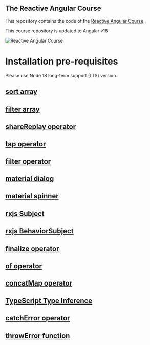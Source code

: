 ## The Reactive Angular Course

This repository contains the code of the [Reactive Angular Course](https://angular-university.io/course/reactive-angular-course).

This course repository is updated to Angular v18

![Reactive Angular Course](https://angular-university.s3-us-west-1.amazonaws.com/course-images/reactive-angular-course.jpg)

# Installation pre-requisites

Please use Node 18 long-term support (LTS) version.

## [sort array](https://developer.mozilla.org/en-US/docs/Web/JavaScript/Reference/Global_Objects/Array/sort#syntax)

## [filter array](https://developer.mozilla.org/en-US/docs/Web/JavaScript/Reference/Global_Objects/Array/filter#syntax)

## [shareReplay operator](https://rxjs.dev/api/operators/shareReplay)

## [tap operator](https://rxjs.dev/api/operators/tap)

## [filter operator](https://rxjs.dev/api/operators/filter)

## [material dialog](https://material.angular.io/components/dialog/overview)

## [material spinner](https://material.angular.io/components/progress-spinner/overview)

## [rxjs Subject](https://rxjs.dev/api/index/class/Subject)

## [rxjs BehaviorSubject](https://rxjs.dev/api/index/class/BehaviorSubject#behaviorsubject)

## [finalize operator](https://rxjs.dev/api/operators/finalize#finalize)

## [of operator](https://rxjs.dev/api/index/function/of)

## [concatMap operator](https://rxjs.dev/api/index/function/concatMap)

## [TypeScript Type Inference](https://medium.com/@sahil90085/typescript-type-inference-a-comprehensive-guide-40c888c6d78f)

## [catchError operator](https://rxjs.dev/api/operators/catchError#catcherror)

## [throwError function](https://rxjs.dev/api/index/function/throwError#throwerror)
